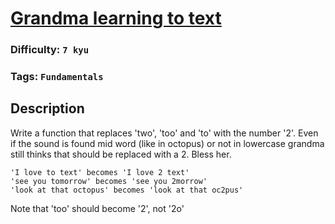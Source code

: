 # [Grandma learning to text](https://www.codewars.com/kata/5a043fbef3251a5a2b0002b0)

### Difficulty: `7 kyu`

### Tags: `Fundamentals`

## Description

Write a function that replaces 'two', 'too' and 'to' with the number '2'. Even if the sound is found mid word (like in octopus) or not in lowercase grandma still thinks that should be replaced with a 2. Bless her.

```
'I love to text' becomes 'I love 2 text'
'see you tomorrow' becomes 'see you 2morrow'
'look at that octopus' becomes 'look at that oc2pus'
```

Note that 'too' should become '2', not '2o'

